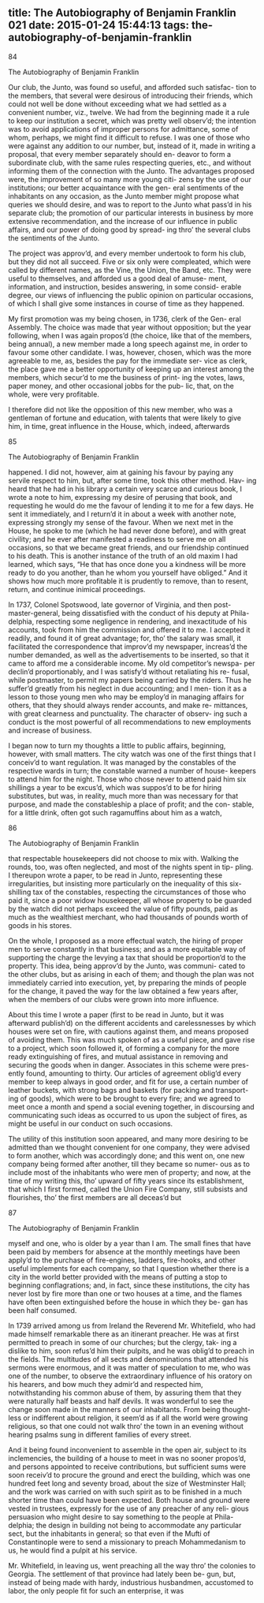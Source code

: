 title: The Autobiography of Benjamin Franklin 021
date: 2015-01-24 15:44:13
tags: the-autobiography-of-benjamin-franklin
---

84

The Autobiography of Benjamin Franklin

Our club, the Junto, was found so useful, and afforded such satisfac- tion to the members, that several were desirous of introducing their friends, which could not well be done without exceeding what we had settled as a convenient number, viz., twelve. We had from the beginning made it a rule to keep our institution a secret, which was pretty well observ’d; the intention was to avoid applications of improper persons for admittance, some of whom, perhaps, we might find it difficult to refuse. I was one of those who were against any addition to our number, but, instead of it, made in writing a proposal, that every member separately should en- deavor to form a subordinate club, with the same rules respecting queries, etc., and without informing them of the connection with the Junto. The advantages proposed were, the improvement of so many more young citi- zens by the use of our institutions; our better acquaintance with the gen- eral sentiments of the inhabitants on any occasion, as the Junto member might propose what queries we should desire, and was to report to the Junto what pass’d in his separate club; the promotion of our particular interests in business by more extensive recommendation, and the increase of our influence in public affairs, and our power of doing good by spread- ing thro’ the several clubs the sentiments of the Junto.

The project was approv’d, and every member undertook to form his club, but they did not all succeed. Five or six only were compleated, which were called by different names, as the Vine, the Union, the Band, etc. They were useful to themselves, and afforded us a good deal of amuse- ment, information, and instruction, besides answering, in some consid- erable degree, our views of influencing the public opinion on particular occasions, of which I shall give some instances in course of time as they happened.

My first promotion was my being chosen, in 1736, clerk of the Gen- eral Assembly. The choice was made that year without opposition; but the year following, when I was again propos’d (the choice, like that of the members, being annual), a new member made a long speech against me, in order to favour some other candidate. I was, however, chosen, which was the more agreeable to me, as, besides the pay for the immediate ser- vice as clerk, the place gave me a better opportunity of keeping up an interest among the members, which secur’d to me the business of print- ing the votes, laws, paper money, and other occasional jobbs for the pub- lic, that, on the whole, were very profitable.

I therefore did not like the opposition of this new member, who was a gentleman of fortune and education, with talents that were likely to give him, in time, great influence in the House, which, indeed, afterwards

85

The Autobiography of Benjamin Franklin

happened. I did not, however, aim at gaining his favour by paying any servile respect to him, but, after some time, took this other method. Hav- ing heard that he had in his library a certain very scarce and curious book, I wrote a note to him, expressing my desire of perusing that book, and requesting he would do me the favour of lending it to me for a few days. He sent it immediately, and I return’d it in about a week with another note, expressing strongly my sense of the favour. When we next met in the House, he spoke to me (which he had never done before), and with great civility; and he ever after manifested a readiness to serve me on all occasions, so that we became great friends, and our friendship continued to his death. This is another instance of the truth of an old maxim I had learned, which says, “He that has once done you a kindness will be more ready to do you another, than he whom you yourself have obliged.” And it shows how much more profitable it is prudently to remove, than to resent, return, and continue inimical proceedings.

In 1737, Colonel Spotswood, late governor of Virginia, and then post- master-general, being dissatisfied with the conduct of his deputy at Phila- delphia, respecting some negligence in rendering, and inexactitude of his accounts, took from him the commission and offered it to me. I accepted it readily, and found it of great advantage; for, tho’ the salary was small, it facilitated the correspondence that improv’d my newspaper, increas’d the number demanded, as well as the advertisements to be inserted, so that it came to afford me a considerable income. My old competitor’s newspa- per declin’d proportionably, and I was satisfy’d without retaliating his re- fusal, while postmaster, to permit my papers being carried by the riders. Thus he suffer’d greatly from his neglect in due accounting; and I men- tion it as a lesson to those young men who may be employ’d in managing affairs for others, that they should always render accounts, and make re- mittances, with great clearness and punctuality. The character of observ- ing such a conduct is the most powerful of all recommendations to new employments and increase of business.

I began now to turn my thoughts a little to public affairs, beginning, however, with small matters. The city watch was one of the first things that I conceiv’d to want regulation. It was managed by the constables of the respective wards in turn; the constable warned a number of house- keepers to attend him for the night. Those who chose never to attend paid him six shillings a year to be excus’d, which was suppos’d to be for hiring substitutes, but was, in reality, much more than was necessary for that purpose, and made the constableship a place of profit; and the con- stable, for a little drink, often got such ragamuffins about him as a watch,

86

The Autobiography of Benjamin Franklin

that respectable housekeepers did not choose to mix with. Walking the rounds, too, was often neglected, and most of the nights spent in tip- pling. I thereupon wrote a paper, to be read in Junto, representing these irregularities, but insisting more particularly on the inequality of this six- shilling tax of the constables, respecting the circumstances of those who paid it, since a poor widow housekeeper, all whose property to be guarded by the watch did not perhaps exceed the value of fifty pounds, paid as much as the wealthiest merchant, who had thousands of pounds worth of goods in his stores.

On the whole, I proposed as a more effectual watch, the hiring of proper men to serve constantly in that business; and as a more equitable way of supporting the charge the levying a tax that should be proportion’d to the property. This idea, being approv’d by the Junto, was communi- cated to the other clubs, but as arising in each of them; and though the plan was not immediately carried into execution, yet, by preparing the minds of people for the change, it paved the way for the law obtained a few years after, when the members of our clubs were grown into more influence.

About this time I wrote a paper (first to be read in Junto, but it was afterward publish’d) on the different accidents and carelessnesses by which houses were set on fire, with cautions against them, and means proposed of avoiding them. This was much spoken of as a useful piece, and gave rise to a project, which soon followed it, of forming a company for the more ready extinguishing of fires, and mutual assistance in removing and securing the goods when in danger. Associates in this scheme were pres- ently found, amounting to thirty. Our articles of agreement oblig’d every member to keep always in good order, and fit for use, a certain number of leather buckets, with strong bags and baskets (for packing and transport- ing of goods), which were to be brought to every fire; and we agreed to meet once a month and spend a social evening together, in discoursing and communicating such ideas as occurred to us upon the subject of fires, as might be useful in our conduct on such occasions.

The utility of this institution soon appeared, and many more desiring to be admitted than we thought convenient for one company, they were advised to form another, which was accordingly done; and this went on, one new company being formed after another, till they became so numer- ous as to include most of the inhabitants who were men of property; and now, at the time of my writing this, tho’ upward of fifty years since its establishment, that which I first formed, called the Union Fire Company, still subsists and flourishes, tho’ the first members are all deceas’d but

87

The Autobiography of Benjamin Franklin

myself and one, who is older by a year than I am. The small fines that have been paid by members for absence at the monthly meetings have been apply’d to the purchase of fire-engines, ladders, fire-hooks, and other useful implements for each company, so that I question whether there is a city in the world better provided with the means of putting a stop to beginning conflagrations; and, in fact, since these institutions, the city has never lost by fire more than one or two houses at a time, and the flames have often been extinguished before the house in which they be- gan has been half consumed.

In 1739 arrived among us from Ireland the Reverend Mr. Whitefield, who had made himself remarkable there as an itinerant preacher. He was at first permitted to preach in some of our churches; but the clergy, tak- ing a dislike to him, soon refus’d him their pulpits, and he was oblig’d to preach in the fields. The multitudes of all sects and denominations that attended his sermons were enormous, and it was matter of speculation to me, who was one of the number, to observe the extraordinary influence of his oratory on his hearers, and bow much they admir’d and respected him, notwithstanding his common abuse of them, by assuring them that they were naturally half beasts and half devils. It was wonderful to see the change soon made in the manners of our inhabitants. From being thought- less or indifferent about religion, it seem’d as if all the world were growing religious, so that one could not walk thro’ the town in an evening without hearing psalms sung in different families of every street.

And it being found inconvenient to assemble in the open air, subject to its inclemencies, the building of a house to meet in was no sooner propos’d, and persons appointed to receive contributions, but sufficient sums were soon receiv’d to procure the ground and erect the building, which was one hundred feet long and seventy broad, about the size of Westminster Hall; and the work was carried on with such spirit as to be finished in a much shorter time than could have been expected. Both house and ground were vested in trustees, expressly for the use of any preacher of any reli- gious persuasion who might desire to say something to the people at Phila- delphia; the design in building not being to accommodate any particular sect, but the inhabitants in general; so that even if the Mufti of Constantinople were to send a missionary to preach Mohammedanism to us, he would find a pulpit at his service.

Mr. Whitefield, in leaving us, went preaching all the way thro’ the colonies to Georgia. The settlement of that province had lately been be- gun, but, instead of being made with hardy, industrious husbandmen, accustomed to labor, the only people fit for such an enterprise, it was

